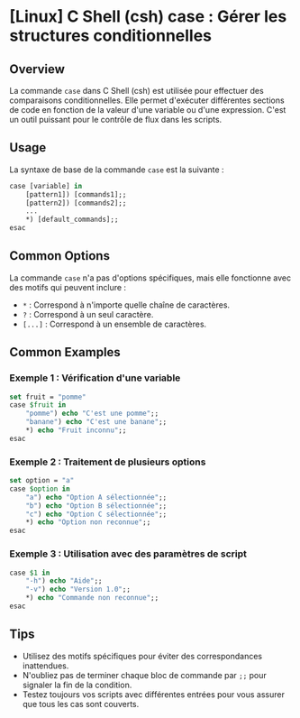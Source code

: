 # [Linux] C Shell (csh) case : Gérer les structures conditionnelles

## Overview
La commande `case` dans C Shell (csh) est utilisée pour effectuer des comparaisons conditionnelles. Elle permet d'exécuter différentes sections de code en fonction de la valeur d'une variable ou d'une expression. C'est un outil puissant pour le contrôle de flux dans les scripts.

## Usage
La syntaxe de base de la commande `case` est la suivante :

```csh
case [variable] in
    [pattern1]) [commands1];;
    [pattern2]) [commands2];;
    ...
    *) [default_commands];;
esac
```

## Common Options
La commande `case` n'a pas d'options spécifiques, mais elle fonctionne avec des motifs qui peuvent inclure :

- `*` : Correspond à n'importe quelle chaîne de caractères.
- `?` : Correspond à un seul caractère.
- `[...]` : Correspond à un ensemble de caractères.

## Common Examples

### Exemple 1 : Vérification d'une variable
```csh
set fruit = "pomme"
case $fruit in
    "pomme") echo "C'est une pomme";;
    "banane") echo "C'est une banane";;
    *) echo "Fruit inconnu";;
esac
```

### Exemple 2 : Traitement de plusieurs options
```csh
set option = "a"
case $option in
    "a") echo "Option A sélectionnée";;
    "b") echo "Option B sélectionnée";;
    "c") echo "Option C sélectionnée";;
    *) echo "Option non reconnue";;
esac
```

### Exemple 3 : Utilisation avec des paramètres de script
```csh
case $1 in
    "-h") echo "Aide";;
    "-v") echo "Version 1.0";;
    *) echo "Commande non reconnue";;
esac
```

## Tips
- Utilisez des motifs spécifiques pour éviter des correspondances inattendues.
- N'oubliez pas de terminer chaque bloc de commande par `;;` pour signaler la fin de la condition.
- Testez toujours vos scripts avec différentes entrées pour vous assurer que tous les cas sont couverts.